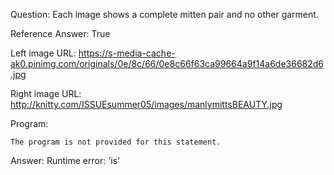 Question: Each image shows a complete mitten pair and no other garment.

Reference Answer: True

Left image URL: https://s-media-cache-ak0.pinimg.com/originals/0e/8c/66/0e8c66f63ca99664a9f14a6de36682d6.jpg

Right image URL: http://knitty.com/ISSUEsummer05/images/manlymittsBEAUTY.jpg

Program:

```
The program is not provided for this statement.
```
Answer: Runtime error: 'is'

